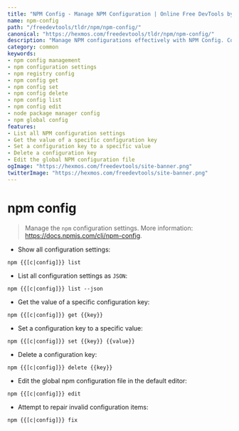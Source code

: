 ```yaml
---
title: "NPM Config - Manage NPM Configuration | Online Free DevTools by Hexmos"
name: npm-config
path: "/freedevtools/tldr/npm/npm-config/"
canonical: "https://hexmos.com/freedevtools/tldr/npm/npm-config/"
description: "Manage NPM configurations effectively with NPM Config. Control settings, retrieve values, and update configurations. Free online tool, no registration required."
category: common
keywords:
- npm config management
- npm configuration settings
- npm registry config
- npm config get
- npm config set
- npm config delete
- npm config list
- npm config edit
- node package manager config
- npm global config
features:
- List all NPM configuration settings
- Get the value of a specific configuration key
- Set a configuration key to a specific value
- Delete a configuration key
- Edit the global NPM configuration file
ogImage: "https://hexmos.com/freedevtools/site-banner.png"
twitterImage: "https://hexmos.com/freedevtools/site-banner.png"
---
```


# npm config

> Manage the `npm` configuration settings.
> More information: <https://docs.npmjs.com/cli/npm-config>.

- Show all configuration settings:

`npm {{[c|config]}} list`

- List all configuration settings as `JSON`:

`npm {{[c|config]}} list --json`

- Get the value of a specific configuration key:

`npm {{[c|config]}} get {{key}}`

- Set a configuration key to a specific value:

`npm {{[c|config]}} set {{key}} {{value}}`

- Delete a configuration key:

`npm {{[c|config]}} delete {{key}}`

- Edit the global npm configuration file in the default editor:

`npm {{[c|config]}} edit`

- Attempt to repair invalid configuration items:

`npm {{[c|config]}} fix`
